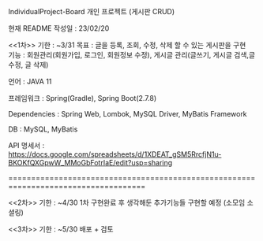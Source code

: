 IndividualProject-Board
개인 프로젝트 (게시판 CRUD)

현재 README 작성일 : 23/02/20

<<1차>> 기한 : ~3/31 목표 : 글을 등록, 조회, 수정, 삭제 할 수 있는 게시판을 구현     
기능 : 회원관리(회원가입, 로그인, 회원정보 수정), 게시글 관리(글쓰기, 게시글 검색,글 수정, 글 삭제)

언어 : JAVA 11    

프레임워크 : Spring(Gradle), Spring Boot(2.7.8)  

Dependencies : Spring Web, Lombok, MySQL Driver, MyBatis Framework  

DB : MySQL, MyBatis 

API 명세서 : https://docs.google.com/spreadsheets/d/1XDEAT_gSM5RrcfjN1u-BKOKfQXGpwW_MMoGbFotrIaE/edit?usp=sharing  

====================================================================================    

<<2차>> 기한 : ~4/30 1차 구현완료 후 생각해둔 추가기능들 구현할 예정 (소모임 소셜링)

<<3차>> 기한 : ~5/30 배포 + 검토
